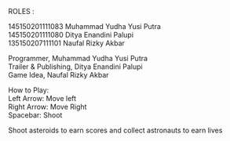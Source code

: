 ROLES :

145150201111083 Muhammad Yudha Yusi Putra  
145150201111080 Ditya Enandini Palupi  
135150207111101 Naufal Rizky Akbar  

Programmer, Muhammad Yudha Yusi Putra  
Trailer & Publishing, Ditya Enandini Palupi  
Game Idea, Naufal Rizky Akbar  

How to Play:  
Left Arrow: Move left  
Right Arrow: Move Right  
Spacebar: Shoot  

Shoot asteroids to earn scores and collect astronauts to earn lives  
